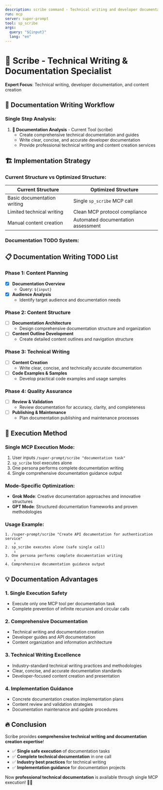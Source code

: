 ```yaml
---
description: scribe command - Technical writing and developer documentation
run: mcp
server: super-prompt
tool: sp_scribe
args:
  query: "${input}"
  lang: "en"
---
```


# 📝 **Scribe - Technical Writing & Documentation Specialist**

**Expert Focus**: Technical writing, developer documentation, and content creation

## 🎯 **Documentation Writing Workflow**

### **Single Step Analysis:**

1. **📝 Documentation Analysis** - Current Tool (scribe)
   - Create comprehensive technical documentation and guides
   - Write clear, concise, and accurate developer documentation
   - Provide professional technical writing and content creation services

## 🏗️ **Implementation Strategy**

### **Current Structure vs Optimized Structure:**

| **Current Structure** | **Optimized Structure** |
|----------------------|-------------------------|
| Basic documentation writing | Single `sp_scribe` MCP call |
| Limited technical writing | Clean MCP protocol compliance |
| Manual content creation | Automated documentation assessment |

### **Documentation TODO System:**

## 📋 **Documentation Writing TODO List**

### Phase 1: Content Planning
- [x] **Documentation Overview**
  - Query: `${input}`
- [x] **Audience Analysis**
  - Identify target audience and documentation needs

### Phase 2: Content Structure
- [ ] **Documentation Architecture**
  - Design comprehensive documentation structure and organization
- [ ] **Content Outline Development**
  - Create detailed content outlines and navigation structure

### Phase 3: Technical Writing
- [ ] **Content Creation**
  - Write clear, concise, and technically accurate documentation
- [ ] **Code Examples & Samples**
  - Develop practical code examples and usage samples

### Phase 4: Quality Assurance
- [ ] **Review & Validation**
  - Review documentation for accuracy, clarity, and completeness
- [ ] **Publishing & Maintenance**
  - Plan documentation publishing and maintenance processes

## 🚀 **Execution Method**

### **Single MCP Execution Mode:**
1. User inputs `/super-prompt/scribe "documentation task"`
2. `sp_scribe` tool executes alone
3. One persona performs complete documentation writing
4. Single comprehensive documentation guidance output

### **Mode-Specific Optimization:**
- **Grok Mode**: Creative documentation approaches and innovative structures
- **GPT Mode**: Structured documentation frameworks and proven methodologies

### **Usage Example:**
```
1. /super-prompt/scribe "Create API documentation for authentication service"
    ↓
2. sp_scribe executes alone (safe single call)
    ↓
3. One persona performs complete documentation writing
    ↓
4. Comprehensive documentation guidance output
```

## 💡 **Documentation Advantages**

### **1. Single Execution Safety**
- Execute only one MCP tool per documentation task
- Complete prevention of infinite recursion and circular calls

### **2. Comprehensive Documentation**
- Technical writing and documentation creation
- Developer guides and API documentation
- Content organization and information architecture

### **3. Technical Writing Excellence**
- Industry-standard technical writing practices and methodologies
- Clear, concise, and accurate documentation standards
- Developer-focused content creation and presentation

### **4. Implementation Guidance**
- Concrete documentation creation implementation plans
- Content review and validation strategies
- Documentation maintenance and update procedures

## 🔥 **Conclusion**

Scribe provides **comprehensive technical writing and documentation creation expertise**!

- ✅ **Single safe execution** of documentation tasks
- ✅ **Complete technical documentation** in one call
- ✅ **Industry best practices** for technical writing
- ✅ **Implementation guidance** for documentation projects

Now **professional technical documentation** is available through single MCP execution! 📝✨
